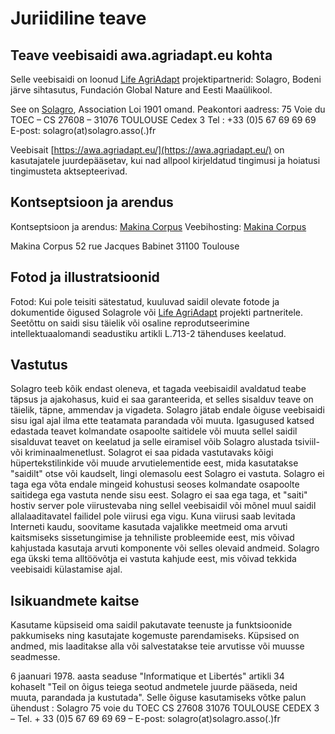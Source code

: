 # Juriidiline teave
## Teave veebisaidi awa.agriadapt.eu kohta

Selle veebisaidi on loonud [Life AgriAdapt](https://agriadapt.eu/) projektipartnerid: Solagro, Bodeni järve sihtasutus, Fundación Global Nature and Eesti Maaülikool.

See on [Solagro](https://solagro.org/), Association Loi 1901 omand. 
Peakontori aadress: 75 Voie du TOEC – CS 27608 – 31076 TOULOUSE Cedex 3 
Tel : +33 (0)5 67 69 69 69
E-post: solagro(at)solagro.asso(.)fr

Veebisait [https://awa.agriadapt.eu/](https://awa.agriadapt.eu/)  on kasutajatele juurdepääsetav, kui nad allpool kirjeldatud tingimusi ja hoiatusi tingimusteta aktsepteerivad.


## Kontseptsioon ja arendus

Kontseptsioon ja arendus: [Makina Corpus](https://makina-corpus.com/)
Veebihosting: [Makina Corpus](https://makina-corpus.com/)

Makina Corpus
52 rue Jacques Babinet
31100 Toulouse

## Fotod ja illustratsioonid

Fotod: Kui pole teisiti sätestatud, kuuluvad saidil olevate fotode ja dokumentide õigused Solagrole või [Life AgriAdapt](https://agriadapt.eu/) projekti partneritele. Seetõttu on saidi sisu täielik või osaline reprodutseerimine intellektuaalomandi seadustiku artikli L.713-2 tähenduses keelatud.

## Vastutus

Solagro teeb kõik endast oleneva, et tagada veebisaidil avaldatud teabe täpsus ja ajakohasus, kuid ei saa garanteerida, et selles sisalduv teave on täielik, täpne, ammendav ja vigadeta.
Solagro jätab endale õiguse veebisaidi sisu igal ajal ilma ette teatamata parandada või muuta. Igasugused katsed edastada teavet kolmandate osapoolte saitidele või muuta sellel saidil sisalduvat teavet on keelatud ja selle eiramisel võib Solagro alustada tsiviil- või kriminaalmenetlust.
Solagrot ei saa pidada vastutavaks kõigi hüpertekstilinkide või muude arvutielementide eest, mida kasutatakse "saidilt" otse või kaudselt, lingi olemasolu eest Solagro ei vastuta.
Solagro ei taga ega võta endale mingeid kohustusi seoses kolmandate osapoolte saitidega ega vastuta nende sisu eest.
Solagro ei saa ega taga, et "saiti" hostiv server pole viirustevaba ning sellel veebisaidil või mõnel muul saidil allalaaditavatel failidel pole viirusi ega vigu. Kuna viirusi saab levitada Interneti kaudu, soovitame kasutada vajalikke meetmeid oma arvuti kaitsmiseks sissetungimise ja tehniliste probleemide eest, mis võivad kahjustada kasutaja arvuti komponente või selles olevaid andmeid. 
Solagro ega ükski tema alltöövõtja ei vastuta kahjude eest, mis võivad tekkida veebisaidi külastamise ajal.

## Isikuandmete kaitse

Kasutame küpsiseid oma saidil pakutavate teenuste ja funktsioonide pakkumiseks ning kasutajate kogemuste parendamiseks. Küpsised on andmed, mis laaditakse alla või salvestatakse teie arvutisse või muusse seadmesse.

6 jaanuari 1978. aasta seaduse "Informatique et Libertés" artikli 34 kohaselt "Teil on õigus teiega seotud andmetele juurde pääseda, neid muuta, parandada ja kustutada". Selle õiguse kasutamiseks võtke palun ühendust :
Solagro
75 voie du TOEC CS 27608
31076 TOULOUSE CEDEX 3
– Tel. + 33 (0)5 67 69 69 69 – E-post: solagro(at)solagro.asso(.)fr

